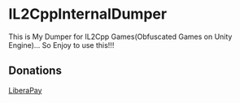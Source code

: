# IL2CppInternalDumper
This is My Dumper for IL2Cpp Games(Obfuscated Games on Unity Engine)... So Enjoy to use this!!!

## Donations

[LiberaPay](https://liberapay.com/RikkoMatsumatoOfficial/donate)
